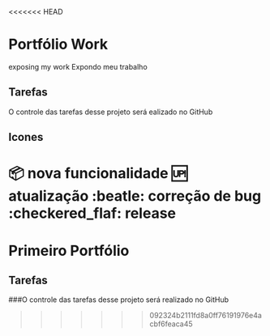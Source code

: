 <<<<<<< HEAD
# Portfólio Work
exposing my work
Expondo meu trabalho

## Tarefas

O controle das tarefas desse projeto será ealizado no GitHub

## Icones

:package: nova funcionalidade
:up: atualização
:beatle: correção de bug
:checkered_flaf: release
=======
# Primeiro Portfólio

## Tarefas

###O controle das tarefas desse projeto será realizado no GitHub
>>>>>>> 092324b2111fd8a0ff76191976e4acbf6feaca45

